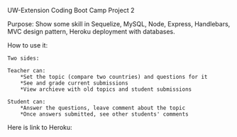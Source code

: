 UW-Extension Coding Boot Camp Project 2

Purpose: Show some skill in Sequelize, MySQL, Node, Express, Handlebars, MVC design pattern, Heroku deployment with databases.

How to use it: 

    Two sides:

    Teacher can:
        *Set the topic (compare two countries) and questions for it
        *See and grade current submissions
        *View archieve with old topics and student submissions

    Student can:
        *Answer the questions, leave comment about the topic
        *Once answers submitted, see other students' comments

Here is link to Heroku: